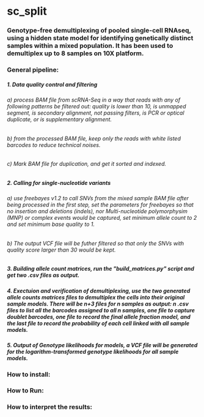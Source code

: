 # sc_split
### Genotype-free demultiplexing of pooled single-cell RNAseq, using a hidden state model for identifying genetically distinct samples within a mixed population.  It has been used to demultiplex up to 8 samples on 10X platform.

### General pipeline:

##### 1. Data quality control and filtering
   ###### a) process BAM file from scRNA-Seq in a way that reads with any of following patterns be filtered out: quality is lower than 10,  is unmapped segment, is secondary alignment, not passing filters, is PCR or optical duplicate, or is supplementary alignment.
   ###### b) from the processed BAM file, keep only the reads with white listed barcodes to reduce technical noises.  
   ###### c) Mark BAM file for duplication, and get it sorted and indexed.
   
##### 2. Calling for single-nucleotide variants
   ###### a) use freebayes v1.2 to call SNVs from the mixed sample BAM file after being processed in the first step, set the parameters for freebayes so that no insertion and deletions (indels), nor Multi-nucleotide polymorphysim (MNP) or complex events would be captured, set minimum allele count to 2 and set minimum base quality to 1.  
   ###### b) The output VCF file will be futher filtered so that only the SNVs with quality score larger than 30 would be kept. 

##### 3. Building allele count matrices, run the "build\_matrices.py" script and get two .csv files as output. 

##### 4. Exectuion and verification of demultiplexing, use the two generated allele counts matrices files to demultiplex the cells into their original sample models.  There will be n+3 files for n samples as output: n .csv files to list all the barcodes assigned to all n samples, one file to capture doublet barcodes, one file to record the final allele fraction model, and the last file to record the probability of each cell linked with all sample models. 

##### 5. Output of Genotype likelihoods for models, a VCF file will be generated for the logarithm-transformed genotype likelihoods for all sample models. 

### How to install:

### How to Run:

### How to interpret the results:
